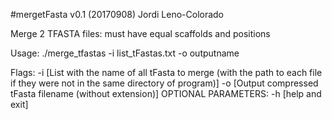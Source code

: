 #mergetFasta v0.1 (20170908) Jordi Leno-Colorado

Merge 2 TFASTA files: must have equal scaffolds and positions 

Usage: ./merge_tfastas -i list_tFastas.txt -o outputname

Flags:
-i [List with the name of all tFasta to merge (with the path to each file if they were not in the same directory of program)]
-o [Output compressed tFasta filename (without extension)]
OPTIONAL PARAMETERS:
-h [help and exit]

